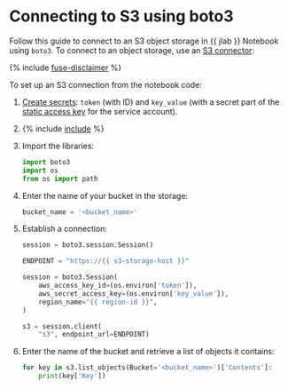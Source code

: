 # Connecting to S3 using boto3

Follow this guide to connect to an S3 object storage in {{ jlab }} Notebook using `boto3`. To connect to an object storage, use an [S3 connector](s3-connectors.md):

{% include [fuse-disclaimer](../../../_includes/datasphere/fuse-disclaimer.md) %}

To set up an S3 connection from the notebook code:

1. [Create secrets](secrets.md#create): `token` (with ID) and `key_value` (with a secret part of the [static access key](../../../iam/operations/authentication/manage-access-keys.md#create-access-key) for the service account).
1. {% include [include](../../../_includes/datasphere/ui-before-begin.md) %}
1. Import the libraries:

    ```python
    import boto3
    import os
    from os import path
    ```

1. Enter the name of your bucket in the storage:

    ```python
    bucket_name = '<bucket_name>'
    ```

1. Establish a connection:

    ```python
    session = boto3.session.Session()

    ENDPOINT = "https://{{ s3-storage-host }}"

    session = boto3.Session(
        aws_access_key_id=(os.environ['token']),
        aws_secret_access_key=(os.environ['key_value']),
        region_name="{{ region-id }}",
    )

    s3 = session.client(
        "s3", endpoint_url=ENDPOINT)
    ```

1. Enter the name of the bucket and retrieve a list of objects it contains:

    ```python
    for key in s3.list_objects(Bucket='<bucket_name>')['Contents']:
        print(key['Key'])
    ```
